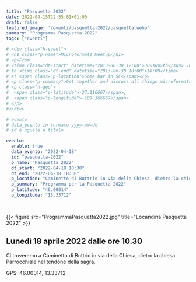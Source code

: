 ```yaml
---
title: "Pasquetta 2022"
date: 2022-04-15T22:55:01+01:00
draft: false
featured_image: '/eventi/pasquetta-2022/pasquetta.webp'
summary: "Programma Pasquetta 2022"
tags: ["eventi"]

# <div class="h-event">
# <h1 class="p-name">Microformats Meetup</h1>
# <p>From 
# <time class="dt-start" datetime="2013-06-30 12:00">30<sup>th</sup> June 2013, 12:00</time>
# to <time class="dt-end" datetime="2013-06-30 18:00">18:00</time>
# at <span class="p-location">Some bar in SF</span></p>
# <p class="p-summary">Get together and discuss all things microformats-related.</p>
# <p class="h-geo">
#  <span class="p-latitude">-27.116667</span>,
#  <span class="p-longitude">-109.366667</span>
# </p>
#</div>

# evento 
# data_evento in formato yyyy-mm-dd
# id è uguale a titolo

evento:
  enable: true
  data_evento: "2022-04-18"
  id: "pasquetta-2022"
  p_name: "Pasquetta 2022"
  dt_start: "2022-04-18 10:30"
  dt_end: "2022-04-18 18:30"
  p_location: "Caminetto di Buttrio in via della Chiesa, dietro la chiesa Parrocchiale nel tendone della sagra"
  p_summary: "Programma per la Pasquetta 2022"
  p_latitude: "46.00014"
  p_longitude: "13.33712"

---
```


{{< figure src="ProgrammaPasquetta2022.jpg" title="Locandina Pasquetta 2022" >}}

## Lunedì 18 aprile 2022 dalle ore 10.30

Ci troveremo a Caminetto di Buttrio in via della Chiesa, dietro la chiesa Parrocchiale nel tendone della sagra.

GPS: 46.00014, 13.33712

